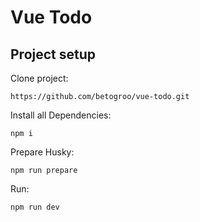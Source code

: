 # Vue Todo

## Project setup

Clone project:

```
https://github.com/betogroo/vue-todo.git
```

Install all Dependencies:

```
npm i
```

Prepare Husky:

```
npm run prepare
```

Run:

```
npm run dev
```
